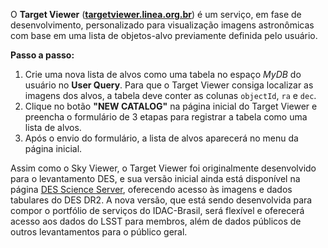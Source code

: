 O **Target Viewer** ([**targetviewer.linea.org.br**](https://targetviewer.linea.org.br)) é um serviço, em fase de desenvolvimento, personalizado para visualização imagens astronômicas com base em uma lista de objetos-alvo previamente definida pelo usuário.

**Passo a passo:**

1. Crie uma nova lista de alvos como uma tabela no espaço *MyDB* do usuário no **User Query**. Para que o Target Viewer consiga localizar as imagens dos alvos, a tabela deve conter as colunas `objectId`, `ra` e `dec`.
2. Clique no botão **"NEW CATALOG"** na página inicial do Target Viewer e preencha o formulário de 3 etapas para registrar a tabela como uma lista de alvos.
3. Após o envio do formulário, a lista de alvos aparecerá no menu da página inicial.

Assim como o Sky Viewer, o Target Viewer foi originalmente desenvolvido para o levantamento DES, e sua versão inicial ainda está disponível na página [DES Science Server](https://scienceserver.linea.org.br/), oferecendo acesso às imagens e dados tabulares do DES DR2. A nova versão, que está sendo desenvolvida para compor o portfólio de serviços do IDAC-Brasil, será flexível e oferecerá acesso aos dados do LSST para membros, além de dados públicos de outros levantamentos para o público geral.
